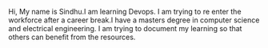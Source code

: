 Hi, My name is Sindhu.I am learning Devops. I am trying to re enter the workforce after a career break.I have a masters degree in computer science and electrical engineering. 
I am trying to document my learning so that others can benefit from the resources.

<!---
Sindhu0903/Sindhu0903 is a ✨ special ✨ repository because its `README.md` (this file) appears on your GitHub profile.
You can click the Preview link to take a look at your changes.
--->
